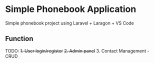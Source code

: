 # Simple Phonebook Application

Simple phonebook project using Laravel + Laragon + VS Code

## Function

TODO: 
<strike>1. User login/register</strike>
<strike>2. Admin panel</strike>
3. Contact Management - CRUD